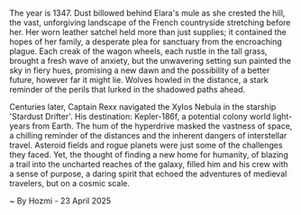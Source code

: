 
The year is 1347.  Dust billowed behind Elara's mule as she crested the hill, the vast, unforgiving landscape of the French countryside stretching before her.  Her worn leather satchel held more than just supplies; it contained the hopes of her family, a desperate plea for sanctuary from the encroaching plague.  Each creak of the wagon wheels, each rustle in the tall grass, brought a fresh wave of anxiety, but the unwavering setting sun painted the sky in fiery hues, promising a new dawn and the possibility of a better future, however far it might lie.  Wolves howled in the distance, a stark reminder of the perils that lurked in the shadowed paths ahead.

Centuries later, Captain Rexx navigated the Xylos Nebula in the starship 'Stardust Drifter'.  His destination: Kepler-186f, a potential colony world light-years from Earth.  The hum of the hyperdrive masked the vastness of space, a chilling reminder of the distances and the inherent dangers of interstellar travel.  Asteroid fields and rogue planets were just some of the challenges they faced. Yet, the thought of finding a new home for humanity, of blazing a trail into the uncharted reaches of the galaxy, filled him and his crew with a sense of purpose, a daring spirit that echoed the adventures of medieval travelers, but on a cosmic scale.

~ By Hozmi - 23 April 2025
